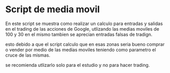 # Script de media movil

En  este script se muestra como realizar un calculo para entradas y salidas 
en el trading de las acciones de Google, utlizando las medias moviles de 100 y 30 
en el mismo tambien se aprecian entradas falsas de tradign. 

esto debido a que el script calculo que en esas zonas seria bueno comprar o vender
por medio de las medias moviles teniendo como parametro el cruce de las mismas. 

se recomienda utlizarlo solo para el estudio y no para hacer trading. 
